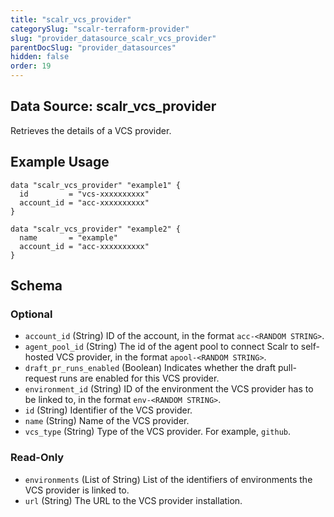 ```yaml
---
title: "scalr_vcs_provider"
categorySlug: "scalr-terraform-provider"
slug: "provider_datasource_scalr_vcs_provider"
parentDocSlug: "provider_datasources"
hidden: false
order: 19
---
```

## Data Source: scalr_vcs_provider

Retrieves the details of a VCS provider.

## Example Usage

```hcl
data "scalr_vcs_provider" "example1" {
  id         = "vcs-xxxxxxxxxx"
  account_id = "acc-xxxxxxxxxx"
}

data "scalr_vcs_provider" "example2" {
  name       = "example"
  account_id = "acc-xxxxxxxxxx"
}
```

<!-- schema generated by tfplugindocs -->
## Schema

### Optional

- `account_id` (String) ID of the account, in the format `acc-<RANDOM STRING>`.
- `agent_pool_id` (String) The id of the agent pool to connect Scalr to self-hosted VCS provider, in the format `apool-<RANDOM STRING>`.
- `draft_pr_runs_enabled` (Boolean) Indicates whether the draft pull-request runs are enabled for this VCS provider.
- `environment_id` (String) ID of the environment the VCS provider has to be linked to, in the format `env-<RANDOM STRING>`.
- `id` (String) Identifier of the VCS provider.
- `name` (String) Name of the VCS provider.
- `vcs_type` (String) Type of the VCS provider. For example, `github`.

### Read-Only

- `environments` (List of String) List of the identifiers of environments the VCS provider is linked to.
- `url` (String) The URL to the VCS provider installation.

